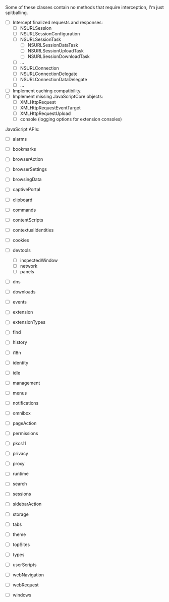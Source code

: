 Some of these classes contain no methods that require interception, I'm just spitballing.

- [ ] Intercept finalized requests and responses:
  - [ ] NSURLSession
  - [ ] NSURLSessionConfiguration
  - [ ] NSURLSessionTask
    - [ ] NSURLSessionDataTask
    - [ ] NSURLSessionUploadTask
    - [ ] NSURLSessionDownloadTask
  - [ ] ...
  - [ ] NSURLConnection
  - [ ] NSURLConnectionDelegate
  - [ ] NSURLConnectionDataDelegate
  - [ ] ...
- [ ] Implement caching compatibility.
- [ ] Implement missing JavaScriptCore objects:
  - [ ] XMLHttpRequest
  - [ ] XMLHttpRequestEventTarget
  - [ ] XMLHttpRequestUpload
  - [ ] console (logging options for extension consoles)

JavaScript APIs:

- [ ] alarms 
- [ ] bookmarks 
- [ ] browserAction 
- [ ] browserSettings 
- [ ] browsingData 
- [ ] captivePortal 
- [ ] clipboard
- [ ] commands 
- [ ] contentScripts 
- [ ] contextualIdentities 
- [ ] cookies
- [ ] devtools
  - [ ] inspectedWindow
  - [ ] network
  - [ ] panels
- [ ] dns
- [ ] downloads
- [ ] events
- [ ] extension
- [ ] extensionTypes
- [ ] find
- [ ] history
- [ ] i18n
- [ ] identity
- [ ] idle
- [ ] management
- [ ] menus
- [ ] notifications
- [ ] omnibox
- [ ] pageAction
- [ ] permissions
- [ ] pkcs11
- [ ] privacy
- [ ] proxy
- [ ] runtime
- [ ] search
- [ ] sessions
- [ ] sidebarAction
- [ ] storage
- [ ] tabs
- [ ] theme
- [ ] topSites
- [ ] types
- [ ] userScripts
- [ ] webNavigation
- [ ] webRequest
- [ ] windows

